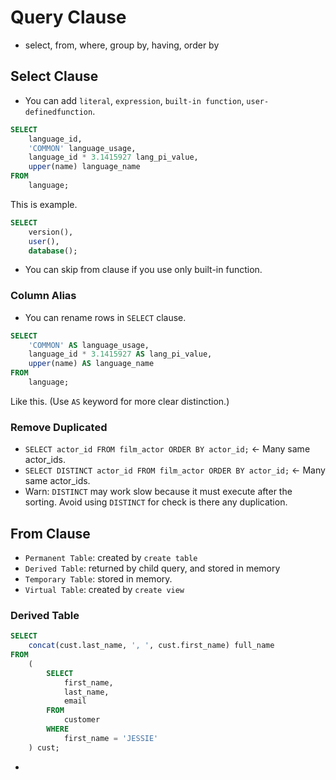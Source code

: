 # Query Clause
* select, from, where, group by, having, order by

## Select Clause
* You can add `literal`, `expression`, `built-in function`, `user-definedfunction`.
```sql
SELECT
    language_id,
    'COMMON' language_usage,
    language_id * 3.1415927 lang_pi_value,
    upper(name) language_name
FROM
    language;
```
This is example.  
```sql
SELECT 
    version(),
    user(),
    database();
```
* You can skip from clause if you use only built-in function.
### Column Alias
* You can rename rows in `SELECT` clause.
```sql
SELECT
    'COMMON' AS language_usage,
    language_id * 3.1415927 AS lang_pi_value,
    upper(name) AS language_name
FROM
    language;
```  
Like this. (Use `AS` keyword for more clear distinction.)  

### Remove Duplicated
* `SELECT actor_id FROM film_actor ORDER BY actor_id;` <- Many same actor_ids.
* `SELECT DISTINCT actor_id FROM film_actor ORDER BY actor_id;` <- Many same actor_ids.
* Warn: `DISTINCT` may work slow because it must execute after the sorting. Avoid using `DISTINCT` for check is there any duplication.

## From Clause
* `Permanent Table`: created by `create table`
* `Derived Table`: returned by child query, and stored in memory
* `Temporary Table`: stored in memory.
* `Virtual Table`: created by `create view`

### Derived Table
```sql
SELECT
    concat(cust.last_name, ', ', cust.first_name) full_name
FROM
    (
        SELECT
            first_name,
            last_name,
            email
        FROM
            customer
        WHERE
            first_name = 'JESSIE'
    ) cust;
```
* 